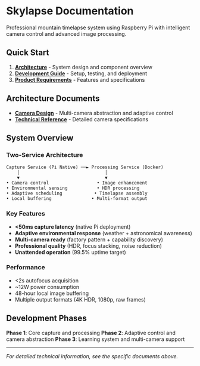 # Skylapse Documentation

Professional mountain timelapse system using Raspberry Pi with intelligent camera control and advanced image processing.

## Quick Start

1. **[Architecture](ARCHITECTURE.md)** - System design and component overview
2. **[Development Guide](DEVELOPMENT.md)** - Setup, testing, and deployment
3. **[Product Requirements](PRD.md)** - Features and specifications

## Architecture Documents

- **[Camera Design](CAMERA_DESIGN.md)** - Multi-camera abstraction and adaptive control
- **[Technical Reference](reference/CAMERA_SPECS.md)** - Detailed camera specifications

## System Overview

### Two-Service Architecture
```
Capture Service (Pi Native) ──► Processing Service (Docker)
    │                                │
    ▼                                ▼
• Camera control                  • Image enhancement
• Environmental sensing           • HDR processing
• Adaptive scheduling            • Timelapse assembly
• Local buffering               • Multi-format output
```

### Key Features
- **<50ms capture latency** (native Pi deployment)
- **Adaptive environmental response** (weather + astronomical awareness)
- **Multi-camera ready** (factory pattern + capability discovery)
- **Professional quality** (HDR, focus stacking, noise reduction)
- **Unattended operation** (99.5% uptime target)

### Performance
- <2s autofocus acquisition
- ~12W power consumption
- 48-hour local image buffering
- Multiple output formats (4K HDR, 1080p, raw frames)

## Development Phases

**Phase 1**: Core capture and processing
**Phase 2**: Adaptive control and camera abstraction
**Phase 3**: Learning system and multi-camera support

---

*For detailed technical information, see the specific documents above.*